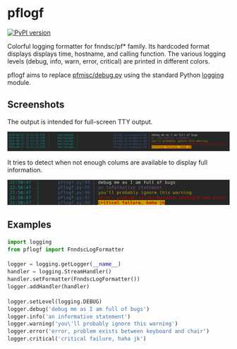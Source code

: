 # pflogf

[![PyPI version](https://badge.fury.io/py/pflogf.svg)](https://badge.fury.io/py/pflogf)

Colorful logging formatter for fnndsc/pf* family.
Its hardcoded format displays displays time, hostname, and calling function.
The various logging levels (debug, info, warn, error, critical) are printed in different colors.

pflogf aims to replace [pfmisc/debug.py](https://github.com/FNNDSC/pfmisc/blob/master/pfmisc/debug.py)
using the standard Python [logging](https://docs.python.org/3/library/logging.html) module.

## Screenshots

The output is intended for full-screen TTY output.

![full screen](docs/wide.png)

It tries to detect when not enough colums are available to display full information.

![half screen](docs/narrow.png)

## Examples

```python
import logging
from pflogf import FnndscLogFormatter

logger = logging.getLogger(__name__)
handler = logging.StreamHandler()
handler.setFormatter(FnndscLogFormatter())
logger.addHandler(handler)

logger.setLevel(logging.DEBUG)
logger.debug('debug me as I am full of bugs')
logger.info('an informative statement')
logger.warning('you\'ll probably ignore this warning')
logger.error('error, problem exists between keyboard and chair')
logger.critical('critical failure, haha jk')
```
